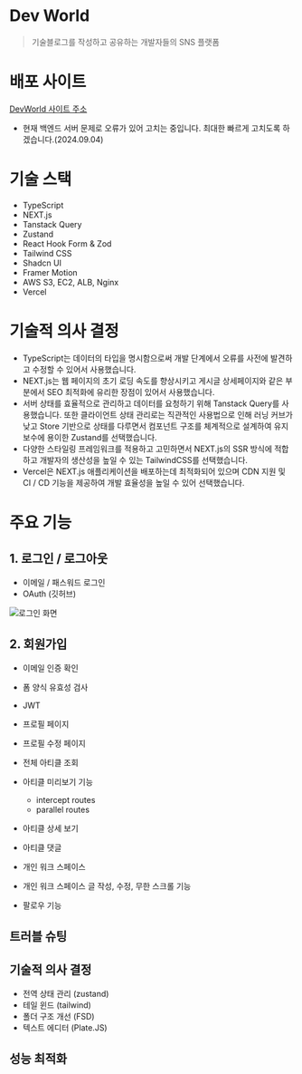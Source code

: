 # Dev World
> 기술블로그를 작성하고 공유하는 개발자들의 SNS 플랫폼

# 배포 사이트
[DevWorld 사이트 주소](https://blog-client-pink-rho.vercel.app/)

- 현재 백엔드 서버 문제로 오류가 있어 고치는 중입니다. 최대한 빠르게 고치도록 하겠습니다.(2024.09.04)
# 기술 스택

- TypeScript
- NEXT.js
- Tanstack Query
- Zustand
- React Hook Form & Zod
- Tailwind CSS
- Shadcn UI
- Framer Motion
- AWS S3, EC2, ALB, Nginx
- Vercel

# 기술적 의사 결정
- TypeScript는 데이터의 타입을 명시함으로써 개발 단계에서 오류를 사전에 발견하고 수정할 수 있어서 사용했습니다.
- NEXT.js는 웹 페이지의 초기 로딩 속도를 향상시키고 게시글 상세페이지와 같은 부분에서 SEO 최적화에 유리한 장점이 있어서 사용했습니다.
- 서버 상태를 효율적으로 관리하고 데이터를 요청하기 위해 Tanstack Query를 사용했습니다. 또한 클라이언트 상태 관리로는 직관적인 사용법으로 인해 러닝 커브가 낮고 Store 기반으로 상태를 다루면서 컴포넌트 구조를 체계적으로 설계하여 유지 보수에 용이한 Zustand를 선택했습니다.
- 다양한 스타일링 프레임워크를 적용하고 고민하면서 NEXT.js의 SSR 방식에 적합하고 개발자의 생산성을 높일 수 있는 TailwindCSS를 선택했습니다.
- Vercel은 NEXT.js 애플리케이션을 배포하는데 최적화되어 있으며 CDN 지원 및 CI / CD 기능을 제공하여 개발 효율성을 높일 수 있어 선택했습니다.

# 주요 기능
## 1. 로그인 / 로그아웃
- 이메일 / 패스워드 로그인
- OAuth (깃허브)

![로그인 화면](https://velog.velcdn.com/images/ghwns1007/post/3542d843-06ff-4faa-bf79-25e0636af93f/image.png)

## 2. 회원가입
- 이메일 인증 확인
- 폼 양식 유효성 검사
- JWT

- 프로필 페이지

- 프로필 수정 페이지

- 전체 아티클 조회

- 아티클 미리보기 기능

  - intercept routes
  - parallel routes

- 아티클 상세 보기

- 아티클 댓글

- 개인 워크 스페이스
- 개인 워크 스페이스 글 작성, 수정, 무한 스크롤 기능

- 팔로우 기능

## 트러블 슈팅

## 기술적 의사 결정

- 전역 상태 관리 (zustand)
- 테일 윈드 (tailwind)
- 폴더 구조 개선 (FSD)
- 텍스트 에디터 (Plate.JS)

## 성능 최적화
